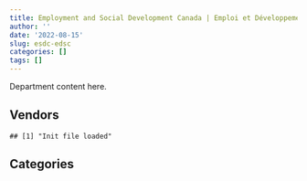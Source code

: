 ```yaml
---
title: Employment and Social Development Canada | Emploi et Développement social Canada
author: ''
date: '2022-08-15'
slug: esdc-edsc
categories: []
tags: []
---
```


<script src="/rmarkdown-libs/htmlwidgets/htmlwidgets.js"></script>
<link href="/rmarkdown-libs/datatables-css/datatables-crosstalk.css" rel="stylesheet" />
<script src="/rmarkdown-libs/datatables-binding/datatables.js"></script>
<script src="/rmarkdown-libs/jquery/jquery-3.6.0.min.js"></script>
<link href="/rmarkdown-libs/dt-core-bootstrap/css/dataTables.bootstrap.min.css" rel="stylesheet" />
<link href="/rmarkdown-libs/dt-core-bootstrap/css/dataTables.bootstrap.extra.css" rel="stylesheet" />
<script src="/rmarkdown-libs/dt-core-bootstrap/js/jquery.dataTables.min.js"></script>
<script src="/rmarkdown-libs/dt-core-bootstrap/js/dataTables.bootstrap.min.js"></script>
<link href="/rmarkdown-libs/crosstalk/css/crosstalk.min.css" rel="stylesheet" />
<script src="/rmarkdown-libs/crosstalk/js/crosstalk.min.js"></script>
<script src="/rmarkdown-libs/htmlwidgets/htmlwidgets.js"></script>
<link href="/rmarkdown-libs/datatables-css/datatables-crosstalk.css" rel="stylesheet" />
<script src="/rmarkdown-libs/datatables-binding/datatables.js"></script>
<script src="/rmarkdown-libs/jquery/jquery-3.6.0.min.js"></script>
<link href="/rmarkdown-libs/dt-core-bootstrap/css/dataTables.bootstrap.min.css" rel="stylesheet" />
<link href="/rmarkdown-libs/dt-core-bootstrap/css/dataTables.bootstrap.extra.css" rel="stylesheet" />
<script src="/rmarkdown-libs/dt-core-bootstrap/js/jquery.dataTables.min.js"></script>
<script src="/rmarkdown-libs/dt-core-bootstrap/js/dataTables.bootstrap.min.js"></script>
<link href="/rmarkdown-libs/crosstalk/css/crosstalk.min.css" rel="stylesheet" />
<script src="/rmarkdown-libs/crosstalk/js/crosstalk.min.js"></script>

Department content here.

## Vendors

    ## [1] "Init file loaded"

<div id="htmlwidget-1" style="width:100%;height:auto;" class="datatables html-widget"></div>
<script type="application/json" data-for="htmlwidget-1">{"x":{"style":"bootstrap","filter":"none","vertical":false,"data":[["<a href=\"/vendors/4plan_consulting/\">4PLAN CONSULTING<\/a>","<a href=\"/vendors/a_hundred_answers/\">A HUNDRED ANSWERS<\/a>","<a href=\"/vendors/accenture/\">ACCENTURE<\/a>","<a href=\"/vendors/adga_group/\">ADGA GROUP<\/a>","<a href=\"/vendors/adobe/\">ADOBE<\/a>","<a href=\"/vendors/adrm_technology_consulting/\">ADRM TECHNOLOGY CONSULTING<\/a>","<a href=\"/vendors/advanced_business_interiors/\">ADVANCED BUSINESS INTERIORS<\/a>","<a href=\"/vendors/advanced_chippewa_technologies/\">ADVANCED CHIPPEWA TECHNOLOGIES<\/a>","<a href=\"/vendors/agilec/\">AGILEC<\/a>","<a href=\"/vendors/alliance_events/\">ALLIANCE EVENTS<\/a>","<a href=\"/vendors/altis_human_resources/\">ALTIS HUMAN RESOURCES<\/a>","<a href=\"/vendors/amazon/\">AMAZON<\/a>","<a href=\"/vendors/aon_reed_stenhouse/\">AON REED STENHOUSE<\/a>","<a href=\"/vendors/applied_electonics/\">APPLIED ELECTONICS<\/a>","<a href=\"/vendors/ari_financial_services/\">ARI FINANCIAL SERVICES<\/a>","<a href=\"/vendors/artemp_personnel_services/\">ARTEMP PERSONNEL SERVICES<\/a>","<a href=\"/vendors/asokan_business_interiors/\">ASOKAN BUSINESS INTERIORS<\/a>","<a href=\"/vendors/atlantic_business_interiors/\">ATLANTIC BUSINESS INTERIORS<\/a>","<a href=\"/vendors/attachmate/\">ATTACHMATE<\/a>","<a href=\"/vendors/avi_spl_canada/\">AVI SPL CANADA<\/a>","<a href=\"/vendors/bargreen_ellingson/\">BARGREEN ELLINGSON<\/a>","<a href=\"/vendors/bdo_canada/\">BDO CANADA<\/a>","<a href=\"/vendors/bell_canada/\">BELL CANADA<\/a>","<a href=\"/vendors/bridges_of_canada/\">BRIDGES OF CANADA<\/a>","<a href=\"/vendors/cache_computer_consulting/\">CACHE COMPUTER CONSULTING<\/a>","<a href=\"/vendors/cae/\">CAE<\/a>","<a href=\"/vendors/calian/\">CALIAN<\/a>","<a href=\"/vendors/canadian_corps_of_commissionaires/\">CANADIAN CORPS OF COMMISSIONAIRES<\/a>","<a href=\"/vendors/cansel_survey_equipment/\">CANSEL SURVEY EQUIPMENT<\/a>","<a href=\"/vendors/carahsoft_technology/\">CARAHSOFT TECHNOLOGY<\/a>","<a href=\"/vendors/carleton_university/\">CARLETON UNIVERSITY<\/a>","<a href=\"/vendors/cbci_telecom/\">CBCI TELECOM<\/a>","<a href=\"/vendors/cdw_canada/\">CDW CANADA<\/a>","<a href=\"/vendors/cgi/\">CGI<\/a>","<a href=\"/vendors/charron_human_resources/\">CHARRON HUMAN RESOURCES<\/a>","<a href=\"/vendors/chubb_edwards/\">CHUBB EDWARDS<\/a>","<a href=\"/vendors/cistel_technology/\">CISTEL TECHNOLOGY<\/a>","<a href=\"/vendors/closereach/\">CLOSEREACH<\/a>","<a href=\"/vendors/cnw_group/\">CNW GROUP<\/a>","<a href=\"/vendors/cofomo/\">COFOMO<\/a>","<a href=\"/vendors/colliers_project_leaders/\">COLLIERS PROJECT LEADERS<\/a>","<a href=\"/vendors/contract_community/\">CONTRACT COMMUNITY<\/a>","<a href=\"/vendors/coradix_technology_consulting/\">CORADIX TECHNOLOGY CONSULTING<\/a>","<a href=\"/vendors/cossette_communications/\">COSSETTE COMMUNICATIONS<\/a>","<a href=\"/vendors/csdc_systems/\">CSDC SYSTEMS<\/a>","<a href=\"/vendors/d_doyle_installations/\">D DOYLE INSTALLATIONS<\/a>","<a href=\"/vendors/d_h_partnership/\">D H PARTNERSHIP<\/a>","<a href=\"/vendors/dalhousie_university/\">DALHOUSIE UNIVERSITY<\/a>","<a href=\"/vendors/decisive_technologies/\">DECISIVE TECHNOLOGIES<\/a>","<a href=\"/vendors/dell_computer/\">DELL COMPUTER<\/a>","<a href=\"/vendors/deloitte_and_touche/\">DELOITTE AND TOUCHE<\/a>","<a href=\"/vendors/dls_technology/\">DLS TECHNOLOGY<\/a>","<a href=\"/vendors/donna_cona/\">DONNA CONA<\/a>","<a href=\"/vendors/dynamic_personnel_consultants/\">DYNAMIC PERSONNEL CONSULTANTS<\/a>","<a href=\"/vendors/eagle_professional_resources/\">EAGLE PROFESSIONAL RESOURCES<\/a>","<a href=\"/vendors/eberhard_von_huene_associates/\">EBERHARD VON HUENE ASSOCIATES<\/a>","<a href=\"/vendors/ebsco_canada/\">EBSCO CANADA<\/a>","<a href=\"/vendors/eclipsys_solutions/\">ECLIPSYS SOLUTIONS<\/a>","<a href=\"/vendors/ecole_de_langues_abce/\">ECOLE DE LANGUES ABCE<\/a>","<a href=\"/vendors/ecole_de_langues_la_cite/\">ECOLE DE LANGUES LA CITE<\/a>","<a href=\"/vendors/ekos_research_associates/\">EKOS RESEARCH ASSOCIATES<\/a>","<a href=\"/vendors/eperformance/\">EPERFORMANCE<\/a>","<a href=\"/vendors/ernst_young/\">ERNST YOUNG<\/a>","<a href=\"/vendors/esri/\">ESRI<\/a>","<a href=\"/vendors/excel_human_resources/\">EXCEL HUMAN RESOURCES<\/a>","<a href=\"/vendors/fast_forward_french/\">FAST FORWARD FRENCH<\/a>","<a href=\"/vendors/fast_track_staffing/\">FAST TRACK STAFFING<\/a>","<a href=\"/vendors/ford_motor_company/\">FORD MOTOR COMPANY<\/a>","<a href=\"/vendors/forrester_research/\">FORRESTER RESEARCH<\/a>","<a href=\"/vendors/fsc/\">FSC<\/a>","<a href=\"/vendors/fujitsu/\">FUJITSU<\/a>","<a href=\"/vendors/garda_canada_security/\">GARDA CANADA SECURITY<\/a>","<a href=\"/vendors/gartner/\">GARTNER<\/a>","<a href=\"/vendors/gatestone/\">GATESTONE<\/a>","<a href=\"/vendors/gc_strategies/\">GC STRATEGIES<\/a>","<a href=\"/vendors/general_motors/\">GENERAL MOTORS<\/a>","<a href=\"/vendors/genesis_integration/\">GENESIS INTEGRATION<\/a>","<a href=\"/vendors/global_knowledge/\">GLOBAL KNOWLEDGE<\/a>","<a href=\"/vendors/global_total_office/\">GLOBAL TOTAL OFFICE<\/a>","<a href=\"/vendors/global_upholstery/\">GLOBAL UPHOLSTERY<\/a>","<a href=\"/vendors/goss_gilroy/\">GOSS GILROY<\/a>","<a href=\"/vendors/grand_toy/\">GRAND TOY<\/a>","<a href=\"/vendors/graybridge_international_consulting/\">GRAYBRIDGE INTERNATIONAL CONSULTING<\/a>","<a href=\"/vendors/haworth/\">HAWORTH<\/a>","<a href=\"/vendors/hootsuite_media/\">HOOTSUITE MEDIA<\/a>","<a href=\"/vendors/horizant/\">HORIZANT<\/a>","<a href=\"/vendors/hubspoke/\">HUBSPOKE<\/a>","<a href=\"/vendors/hypertec/\">HYPERTEC<\/a>","<a href=\"/vendors/hyundai_auto_canada/\">HYUNDAI AUTO CANADA<\/a>","<a href=\"/vendors/ibiska_telecom/\">IBISKA TELECOM<\/a>","<a href=\"/vendors/ibm_canada/\">IBM CANADA<\/a>","<a href=\"/vendors/iceberg_networks/\">ICEBERG NETWORKS<\/a>","<a href=\"/vendors/imp_group/\">IMP GROUP<\/a>","<a href=\"/vendors/info_tech_research_group/\">INFO TECH RESEARCH GROUP<\/a>","<a href=\"/vendors/instrux_media/\">INSTRUX MEDIA<\/a>","<a href=\"/vendors/interactive_audio_visual/\">INTERACTIVE AUDIO VISUAL<\/a>","<a href=\"/vendors/ipsos/\">IPSOS<\/a>","<a href=\"/vendors/ipss/\">IPSS<\/a>","<a href=\"/vendors/iron_mountain/\">IRON MOUNTAIN<\/a>","<a href=\"/vendors/it_net_consultants/\">IT NET CONSULTANTS<\/a>","<a href=\"/vendors/itex/\">ITEX<\/a>","<a href=\"/vendors/john_howard_society/\">JOHN HOWARD SOCIETY<\/a>","<a href=\"/vendors/jumping_elephants/\">JUMPING ELEPHANTS<\/a>","<a href=\"/vendors/kpmg/\">KPMG<\/a>","<a href=\"/vendors/language_research_development_group/\">LANGUAGE RESEARCH DEVELOPMENT GROUP<\/a>","<a href=\"/vendors/lansdowne_technologies/\">LANSDOWNE TECHNOLOGIES<\/a>","<a href=\"/vendors/laurentian_technologies/\">LAURENTIAN TECHNOLOGIES<\/a>","<a href=\"/vendors/leo_pisces_services_group/\">LEO PISCES SERVICES GROUP<\/a>","<a href=\"/vendors/lionbridge/\">LIONBRIDGE<\/a>","<a href=\"/vendors/lumina_it/\">LUMINA IT<\/a>","<a href=\"/vendors/manifest_communications/\">MANIFEST COMMUNICATIONS<\/a>","<a href=\"/vendors/maplesoft_consulting/\">MAPLESOFT CONSULTING<\/a>","<a href=\"/vendors/maxsys_staffing_and_consulting/\">MAXSYS STAFFING AND CONSULTING<\/a>","<a href=\"/vendors/mckinsey_and_company/\">MCKINSEY AND COMPANY<\/a>","<a href=\"/vendors/media_q/\">MEDIA Q<\/a>","<a href=\"/vendors/messa_computing/\">MESSA COMPUTING<\/a>","<a href=\"/vendors/michael_wager_consulting/\">MICHAEL WAGER CONSULTING<\/a>","<a href=\"/vendors/micro_focus_canada/\">MICRO FOCUS CANADA<\/a>","<a href=\"/vendors/microsoft_canada/\">MICROSOFT CANADA<\/a>","<a href=\"/vendors/mindwire_systems/\">MINDWIRE SYSTEMS<\/a>","<a href=\"/vendors/mishkumi_technologies/\">MISHKUMI TECHNOLOGIES<\/a>","<a href=\"/vendors/mitsubishi_motor_sales/\">MITSUBISHI MOTOR SALES<\/a>","<a href=\"/vendors/mnp/\">MNP<\/a>","<a href=\"/vendors/mobile_resource_group/\">MOBILE RESOURCE GROUP<\/a>","<a href=\"/vendors/morneau_shepell/\">MORNEAU SHEPELL<\/a>","<a href=\"/vendors/navpoint_consulting_group/\">NAVPOINT CONSULTING GROUP<\/a>","<a href=\"/vendors/nisha_techonologies/\">NISHA TECHONOLOGIES<\/a>","<a href=\"/vendors/nissan_canada/\">NISSAN CANADA<\/a>","<a href=\"/vendors/nitam_solutions/\">NITAM SOLUTIONS<\/a>","<a href=\"/vendors/nova_networks/\">NOVA NETWORKS<\/a>","<a href=\"/vendors/ogilvy_montreal/\">OGILVY MONTREAL<\/a>","<a href=\"/vendors/onix_networking_canada/\">ONIX NETWORKING CANADA<\/a>","<a href=\"/vendors/opentext/\">OPENTEXT<\/a>","<a href=\"/vendors/oproma/\">OPROMA<\/a>","<a href=\"/vendors/optiv_canada_federal/\">OPTIV CANADA FEDERAL<\/a>","<a href=\"/vendors/oracle_canada/\">ORACLE CANADA<\/a>","<a href=\"/vendors/orangutech/\">ORANGUTECH<\/a>","<a href=\"/vendors/pattison_sign_group/\">PATTISON SIGN GROUP<\/a>","<a href=\"/vendors/phaselock_systems_international/\">PHASELOCK SYSTEMS INTERNATIONAL<\/a>","<a href=\"/vendors/pitney_bowes/\">PITNEY BOWES<\/a>","<a href=\"/vendors/pleiad_canada/\">PLEIAD CANADA<\/a>","<a href=\"/vendors/portage_personnel/\">PORTAGE PERSONNEL<\/a>","<a href=\"/vendors/pra/\">PRA<\/a>","<a href=\"/vendors/precisionerp/\">PRECISIONERP<\/a>","<a href=\"/vendors/pricewaterhouse_coopers/\">PRICEWATERHOUSE COOPERS<\/a>","<a href=\"/vendors/procom_consultants/\">PROCOM CONSULTANTS<\/a>","<a href=\"/vendors/promaxis/\">PROMAXIS<\/a>","<a href=\"/vendors/prosci_canada/\">PROSCI CANADA<\/a>","<a href=\"/vendors/protak_consulting_group/\">PROTAK CONSULTING GROUP<\/a>","<a href=\"/vendors/purelogic/\">PURELOGIC<\/a>","<a href=\"/vendors/purespirit_solutions/\">PURESPIRIT SOLUTIONS<\/a>","<a href=\"/vendors/qmr/\">QMR<\/a>","<a href=\"/vendors/quantum_management_services/\">QUANTUM MANAGEMENT SERVICES<\/a>","<a href=\"/vendors/queen_s_university/\">QUEEN S UNIVERSITY<\/a>","<a href=\"/vendors/quintet_consulting/\">QUINTET CONSULTING<\/a>","<a href=\"/vendors/r_e_gilmore_investments/\">R E GILMORE INVESTMENTS<\/a>","<a href=\"/vendors/racerocks_3d/\">RACEROCKS 3D<\/a>","<a href=\"/vendors/randstad/\">RANDSTAD<\/a>","<a href=\"/vendors/raymond_chabot_grant_thornton/\">RAYMOND CHABOT GRANT THORNTON<\/a>","<a href=\"/vendors/saba_software/\">SABA SOFTWARE<\/a>","<a href=\"/vendors/sap/\">SAP<\/a>","<a href=\"/vendors/sas_institute/\">SAS INSTITUTE<\/a>","<a href=\"/vendors/sdl_international_canada/\">SDL INTERNATIONAL CANADA<\/a>","<a href=\"/vendors/securekey_technologies/\">SECUREKEY TECHNOLOGIES<\/a>","<a href=\"/vendors/sensus_communication_solutions/\">SENSUS COMMUNICATION SOLUTIONS<\/a>","<a href=\"/vendors/sharp_electronics/\">SHARP ELECTRONICS<\/a>","<a href=\"/vendors/si_systems/\">SI SYSTEMS<\/a>","<a href=\"/vendors/sierra_systems_group/\">SIERRA SYSTEMS GROUP<\/a>","<a href=\"/vendors/simplex_grinnell/\">SIMPLEX GRINNELL<\/a>","<a href=\"/vendors/softchoice/\">SOFTCHOICE<\/a>","<a href=\"/vendors/softsim_technologies/\">SOFTSIM TECHNOLOGIES<\/a>","<a href=\"/vendors/st_joseph_print_group/\">ST JOSEPH PRINT GROUP<\/a>","<a href=\"/vendors/stantec/\">STANTEC<\/a>","<a href=\"/vendors/stiff_sentences/\">STIFF SENTENCES<\/a>","<a href=\"/vendors/subaru_canada/\">SUBARU CANADA<\/a>","<a href=\"/vendors/supremex/\">SUPREMEX<\/a>","<a href=\"/vendors/systematix_solutions/\">SYSTEMATIX SOLUTIONS<\/a>","<a href=\"/vendors/systemscope/\">SYSTEMSCOPE<\/a>","<a href=\"/vendors/teknion/\">TEKNION<\/a>","<a href=\"/vendors/teksystems_canada/\">TEKSYSTEMS CANADA<\/a>","<a href=\"/vendors/telecom_computer_services/\">TELECOM COMPUTER SERVICES<\/a>","<a href=\"/vendors/telus_canada/\">TELUS CANADA<\/a>","<a href=\"/vendors/tes_contract_services/\">TES CONTRACT SERVICES<\/a>","<a href=\"/vendors/the_aim_group/\">THE AIM GROUP<\/a>","<a href=\"/vendors/the_halifax_computer_consulting_group/\">THE HALIFAX COMPUTER CONSULTING GROUP<\/a>","<a href=\"/vendors/the_mathworks/\">THE MATHWORKS<\/a>","<a href=\"/vendors/the_vcan_group/\">THE VCAN GROUP<\/a>","<a href=\"/vendors/thomson_reuters/\">THOMSON REUTERS<\/a>","<a href=\"/vendors/tiree/\">TIREE<\/a>","<a href=\"/vendors/toyota_canada/\">TOYOTA CANADA<\/a>","<a href=\"/vendors/tpg_technology_consultants/\">TPG TECHNOLOGY CONSULTANTS<\/a>","<a href=\"/vendors/trm_technologies/\">TRM TECHNOLOGIES<\/a>","<a href=\"/vendors/turtle_island_staffing/\">TURTLE ISLAND STAFFING<\/a>","<a href=\"/vendors/university_of_alberta/\">UNIVERSITY OF ALBERTA<\/a>","<a href=\"/vendors/university_of_british_columbia/\">UNIVERSITY OF BRITISH COLUMBIA<\/a>","<a href=\"/vendors/university_of_guelph/\">UNIVERSITY OF GUELPH<\/a>","<a href=\"/vendors/university_of_ottawa/\">UNIVERSITY OF OTTAWA<\/a>","<a href=\"/vendors/university_of_toronto/\">UNIVERSITY OF TORONTO<\/a>","<a href=\"/vendors/university_of_waterloo/\">UNIVERSITY OF WATERLOO<\/a>","<a href=\"/vendors/veritaaq_technology_house/\">VERITAAQ TECHNOLOGY HOUSE<\/a>","<a href=\"/vendors/wolters_kluwer/\">WOLTERS KLUWER<\/a>","<a href=\"/vendors/workdynamics_technologies/\">WORKDYNAMICS TECHNOLOGIES<\/a>","<a href=\"/vendors/xerox/\">XEROX<\/a>","<a href=\"/vendors/york_university/\">YORK UNIVERSITY<\/a>","<a href=\"/vendors/zernam_enterprise/\">ZERNAM ENTERPRISE<\/a>","<a href=\"/vendors/zycom/\">ZYCOM<\/a>"],["$     63,391.78","$    645,202.98",null,"$     88,530.75","$  7,031,929.80","$    817,314.65","$  1,988,899.32","$    871,062.94",null,"$    886,352.64","$    464,549.87",null,"$    261,583.59","$    351,614.23","$      4,875.29","$     31,625.09",null,null,"$    499,239.62",null,"$     13,910.39","$    685,117.18","$  1,364,603.78",null,"$  6,114,467.09","$    501,157.77","$  1,066,372.00","$  7,948,379.23",null,null,null,"$    143,144.09","$  1,363,890.40",null,null,null,"$    149,361.16","$    415,754.07","$     26,136.54","$    158,751.74",null,"$     76,152.22","$    666,761.78","$  5,162,910.30","$    175,816.26",null,"$423,850,801.46",null,null,null,"$    602,673.16",null,"$  3,121,809.30","$    152,830.02",null,"$    652,413.15","$    185,509.87","$    284,430.68","$     82,494.83","$     20,112.00",null,null,"$  4,746,112.14","$     10,232.14","$    152,962.14",null,"$     29,666.59","$     31,406.55","$    270,774.19","$     21,384.00","$  1,178,026.85",null,"$  1,391,617.50",null,"$    199,080.98",null,"$    585,380.07","$     90,110.20",null,"$    932,442.68","$     25,138.20",null,"$  2,050,702.79","$    236,491.93","$  1,316,386.28","$    151,097.72","$    237,674.69","$     63,199.78","$     25,132.19","$     49,792.17","$  1,474,679.89","$     29,422.42","$    274,542.37","$     63,315.00","$    342,531.25",null,"$     29,717.72","$    123,237.76","$    550,022.71","$  1,180,206.16",null,null,null,"$  1,757,604.66","$  1,761,955.10",null,null,"$     16,714.08","$     21,811.12","$     66,998.83","$    953,527.04",null,"$    239,188.68",null,"$     67,800.00","$     23,730.00",null,"$     57,004.76","$  6,324,357.36","$    398,636.77",null,"$     27,556.20",null,null,null,null,null,"$    188,963.92","$    307,794.12","$     10,501.37",null,"$    448,082.82","$    367,205.38","$     34,717.94",null,"$  9,900,494.56",null,null,null,"$    250,841.81",null,null,"$    453,616.49","$    327,341.27","$ 12,236,615.86","$  4,953,360.21","$      8,965.29",null,"$    204,259.98",null,null,"$     50,659.77","$ 17,561,215.19",null,"$    140,693.99","$  2,744,020.92","$     41,052.90","$  1,134,769.44",null,"$    851,105.44","$  2,913,802.02","$  2,271,658.74",null,null,null,"$     23,225.35","$ 14,052,680.16","$     80,441.74","$  1,082,455.19","$    222,373.33",null,null,null,null,null,null,"$  3,471,431.65","$    777,407.77","$  2,315,062.03",null,"$     78,706.62","$    618,145.92",null,null,"$     31,956.86",null,"$    235,882.78","$     12,856.20",null,null,null,"$    599,133.71","$     46,654.85","$     45,246.88",null,null,"$     20,340.00",null,null,"$    901,226.95","$     30,372.57","$     12,934.49","$  4,127,544.93",null,"$    328,821.73",null],[null,"$  1,526,435.37",null,null,"$  5,908,993.93","$    401,988.81","$    166,114.44","$    610,243.31",null,"$    886,352.64","$    393,609.11",null,"$    238,512.67","$    217,851.47","$      9,220.10","$     32,238.18",null,null,"$  1,497,718.86","$    427,461.62",null,"$    953,944.79","$  1,075,288.82",null,"$  7,663,797.26","$    456,001.92","$  1,207,867.67","$  7,717,715.53",null,null,null,"$     13,745.30","$    144,247.18",null,"$     87,421.16","$     35,065.50","$     24,763.32","$    429,788.17","$     24,950.40","$    220,320.85","$     20,613.00",null,"$    675,131.96","$  5,981,779.80","$    175,816.26",null,"$423,850,801.46",null,null,"$     67,323.69","$  6,256,870.69",null,"$  6,603,828.75","$     83,588.21",null,"$     96,720.14","$    154,568.06","$     77,704.88","$     24,600.00",null,"$     47,531.81",null,"$  5,545,675.31","$     82,568.46","$    115,597.79",null,"$     60,823.09","$    110,429.70","$    149,420.35",null,"$  1,178,026.85",null,"$  1,511,373.44",null,"$    420,026.34","$     29,414.13",null,"$    113,726.55",null,"$    140,839.70","$    171,324.43",null,"$  1,807,728.13","$     33,796.37","$  1,341,105.91","$     84,969.02",null,"$  5,049,192.75","$     53,024.56","$     53,347.99","$  1,745,108.15","$    160,286.33",null,"$     68,670.00","$    311,487.46",null,"$    229,538.87","$     15,898.51","$    710,123.07","$    685,577.45",null,null,null,"$  1,410,021.41","$  1,786,426.69",null,null,"$     63,722.42","$     21,811.12","$     12,924.69","$    953,527.04","$     29,488.27","$     76,372.52",null,"$     80,230.00",null,null,"$     61,292.99","$  6,731,772.74","$  1,593,138.01","$    118,407.00",null,"$     18,900.00",null,"$     26,630.66","$    568,878.49","$     77,491.64","$     25,563.30",null,"$     10,506.57",null,"$    448,082.82","$    325,766.22","$    186,608.92",null,"$  8,803,477.22",null,null,"$     18,122.50","$     42,132.57",null,"$     28,815.00","$     57,773.42","$    327,341.27","$ 22,308,377.21","$  5,897,568.17","$      9,114.71","$    123,851.08","$     66,910.28",null,null,"$    204,619.89","$ 17,538,470.16","$     94,860.00","$     93,138.53","$  2,744,020.92",null,"$  1,844,084.11",null,"$    851,105.44","$  3,388,313.89","$  1,463,120.99",null,null,null,null,"$ 18,666,519.21",null,"$  1,448,794.31","$    715,868.42",null,"$     24,987.52",null,"$     24,998.99","$     77,110.95",null,"$  4,535,462.19","$    444,880.24","$    605,696.05",null,"$     24,757.11",null,null,"$    171,675.00","$     82,490.62",null,"$    235,882.78","$     14,359.09","$     57,487.51","$     39,116.76",null,"$  1,366,086.25","$     40,158.67","$     20,819.12",null,null,"$    139,943.00",null,"$     24,750.00","$    670,028.98","$     27,689.82","$     12,934.49","$  4,117,575.27",null,"$    141,929.24",null],[null,"$    971,427.48","$    162,276.38",null,"$  6,115,803.56","$    198,429.85","$    179,291.88","$    789,986.40",null,"$    959,693.76","$    347,150.18","$     14,180.55","$    317,000.09","$    326,350.68","$     10,788.22","$     18,100.20","$     12,367.27","$     45,980.14",null,"$    190,325.64",null,"$  1,554,029.90","$  5,116,341.45","$      1,666.28","$  6,783,967.48",null,"$    823,908.19","$  7,729,385.13","$     10,760.68","$     18,148.87","$     39,960.00","$        716.65","$    664,357.94","$    149,793.58","$    120,784.59",null,"$     47,657.06","$    496,079.02","$     23,791.02","$     73,641.49",null,null,"$    701,855.64","$  4,667,229.29","$    176,297.94",null,"$ 34,190,391.46","$     24,999.00","$     11,968.90","$    236,968.76","$ 12,252,988.12",null,"$  3,554,139.26","$    150,234.23","$     39,196.85","$     72,838.62","$    155,215.13","$    142,820.37","$     11,353.00","$     11,250.00","$     69,926.61","$    133,904.54","$  4,774,945.48","$    228,302.25","$     29,410.61","$     22,738.65","$     75,654.73","$    118,354.35","$    167,584.64",null,"$  1,343,530.70",null,"$  3,055,245.05",null,"$    421,177.10",null,"$    138,408.58","$     37,580.24",null,"$    339,983.35","$    157,986.57","$    223,704.26","$  1,220,727.57","$    186,641.81","$  1,319,992.82","$     84,786.71",null,"$  6,425,960.84",null,"$     96,785.95","$  3,254,801.38","$      8,167.62","$     11,497.50","$     37,282.13","$    981,426.89","$     20,616.17","$    445,503.60","$     10,854.85","$    640,863.73","$    362,527.06","$     26,102.99",null,"$     62,447.96","$  1,627,798.88","$  2,213,220.58","$     69,110.26",null,null,"$     93,676.45","$    277,134.60","$    237,728.66","$    297,910.15","$     16,036.86",null,"$     67,800.00",null,null,"$    160,596.08","$  4,210,839.02","$    964,672.61",null,null,"$     52,008.85",null,"$     95,557.09","$  1,315,865.01","$ 11,181,373.00","$     27,992.15","$  1,617,917.10","$     26,798.23",null,"$    449,310.44","$    427,572.25",null,null,"$  8,193,569.96","$     22,995.00","$     10,305.74","$     31,553.70","$    117,361.24","$     17,358.56",null,"$    159,971.39",null,"$ 25,793,799.12","$  7,657,713.98",null,"$    312,500.99","$    137,055.31","$     22,890.43",null,"$    384,810.49","$ 17,582,542.22","$      8,607.43","$     69,450.85","$  2,751,538.78",null,"$  2,069,393.95",null,"$    853,437.24","$  1,499,015.56","$  1,927,590.91","$     61,374.57",null,"$    158,654.00",null,"$ 15,798,697.31",null,"$  1,725,216.68","$    518,367.52","$     10,506.08","$      8,174.29","$     27,790.63",null,"$    101,290.20","$     61,062.05","$  6,011,423.11","$    156,580.94","$  1,201,121.16","$    482,750.10",null,"$    160,067.79","$    132,070.44",null,"$    216,887.63",null,"$     74,849.99","$     14,967.88",null,null,null,"$  1,361,704.48","$     36,108.92",null,"$     25,300.00",null,"$     31,539.47","$     15,000.00","$     39,675.00","$  1,897,686.27","$     24,915.09","$     12,969.93","$  4,077,007.54","$      2,305.95","$     62,993.25","$     35,332.64"],[null,"$     34,216.56","$ 28,234,755.57",null,"$  7,010,083.68","$    150,743.54","$    613,672.67","$  1,333,915.63","$     19,631.01","$    995,758.62","$    465,472.22","$    855,837.33","$     66,465.61","$    917,246.09","$     10,546.44","$     21,508.69","$     57,139.93",null,"$     60,994.98","$    723,924.06",null,"$  1,502,743.27","$  1,193,958.31","$     24,776.82","$  6,642,226.17",null,"$    770,045.90","$ 22,872,087.17","$     60,846.78","$     33,433.80","$     12,527.04","$    187,090.96","$  2,525,391.87","$ 18,705,940.60","$     49,669.20",null,"$     39,995.02","$    613,621.84","$     26,469.12",null,null,"$     38,631.60","$  1,313,678.69","$  2,835,028.01","$    175,816.26","$    468,527.83","$ 34,096,975.09",null,null,"$    149,869.49","$ 29,784,245.67","$    714,987.98","$     40,458.74","$     73,116.62","$     37,752.80",null,"$    145,162.31",null,"$     35,100.00",null,null,"$     42,849.87","$     69,400.39","$    114,918.89","$     46,007.71","$     64,601.35","$    132,674.06",null,"$    220,429.99",null,"$  8,475,525.23","$    401,531.58","$  4,968,152.21","$ 11,253,312.53","$    420,026.34","$     85,591.88","$    242,888.68","$    172,189.62","$    293,558.01","$    301,618.32","$     67,955.10","$    175,819.01","$    903,569.28","$     12,228.22","$  1,316,386.28","$    256,732.07",null,"$  8,217,818.34",null,"$  1,225,922.72","$ 18,852,894.44","$     24,041.12",null,"$    142,632.03","$  1,594,066.98",null,"$    437,481.17","$  1,837,392.03","$    575,853.78",null,"$     71,731.46","$      4,072.50","$    199,734.58","$  1,221,231.22","$  2,207,173.53","$    158,280.92","$     94,460.23",null,"$     17,089.40","$    154,272.50",null,"$    384,626.03","$    313,174.74","$    107,978.97","$     27,558.75","$     16,314.38","$    197,820.25","$    279,197.78","$ 13,837,755.91","$    677,593.17","$     20,631.28",null,"$    211,821.24","$     42,508.49","$    121,918.47","$  1,312,269.75","$ 28,335,515.01","$     81,556.23","$    417,300.80",null,"$     83,047.94","$    448,082.82","$    412,940.80",null,"$    762,955.99","$  8,597,960.46","$    205,575.80","$    322,684.39",null,"$  1,096,850.50","$     89,359.30","$     65,610.61","$    127,472.61",null,"$ 58,715,172.39","$  2,736,668.56",null,"$    662,258.15","$     56,275.63",null,"$    803,271.49","$    398,950.03","$ 17,534,502.49","$     37,072.86","$     32,720.63","$  2,128,467.72",null,"$  7,366,048.13","$     45,987.23","$    851,105.44","$  1,018,247.55","$  1,692,703.65","$     61,374.57","$    400,000.79",null,null,"$ 18,406,810.67",null,"$  1,992,211.63","$    630,171.65","$      4,410.00","$    109,328.03",null,null,null,"$     89,150.60","$  6,323,943.14","$    162,225.24","$  3,516,024.84","$  4,663,039.22",null,"$    158,738.91","$  2,716,884.74","$     80,549.69","$    854,608.40","$    177,349.53","$     55,688.54","$     14,926.99",null,"$    316,126.00","$     46,626.31","$     51,738.71",null,null,"$     12,399.09","$     95,000.00","$     36,118.77",null,null,"$  2,677,267.86","$     20,695.50","$     12,934.49","$  4,066,559.72","$     17,534.80","$     39,726.08",null]],"container":"<table class=\"table table-striped table-hover row-border order-column display\">\n  <thead>\n    <tr>\n      <th>Vendor<\/th>\n      <th>2017-2018<\/th>\n      <th>2018-2019<\/th>\n      <th>2019-2020<\/th>\n      <th>2020-2021<\/th>\n    <\/tr>\n  <\/thead>\n<\/table>","options":{"order":[[4,"desc"]],"pageLength":10,"autoWidth":true,"columnDefs":[],"orderClasses":false}},"evals":[],"jsHooks":[]}</script>

## Categories

<div id="htmlwidget-2" style="width:100%;height:auto;" class="datatables html-widget"></div>
<script type="application/json" data-for="htmlwidget-2">{"x":{"style":"bootstrap","filter":"none","vertical":false,"data":[["<a href=\"/categories/1_facilities_and_construction/\">1_facilities_and_construction<\/a>","<a href=\"/categories/10_office_management/\">10_office_management<\/a>","<a href=\"/categories/2_professional_services/\">2_professional_services<\/a>","<a href=\"/categories/3_information_technology/\">3_information_technology<\/a>","<a href=\"/categories/4_medical/\">4_medical<\/a>","<a href=\"/categories/5_transportation_and_logistics/\">5_transportation_and_logistics<\/a>","<a href=\"/categories/6_industrial_products_and_services/\">6_industrial_products_and_services<\/a>","<a href=\"/categories/7_travel/\">7_travel<\/a>","<a href=\"/categories/8_security_and_protection/\">8_security_and_protection<\/a>","<a href=\"/categories/9_human_capital/\">9_human_capital<\/a>",null],["$    484,929.78","$ 11,143,192.57","$473,450,292.41","$117,822,718.25","$  1,383,125.93","$    657,781.31","$    651,371.39","$     34,182.34","$  8,062,794.99","$  7,218,232.62",null],["$    399,986.68","$  4,404,927.89","$492,140,145.62","$120,818,376.70","$    885,976.58","$    956,951.72","$     70,168.87","$     92,460.81","$  7,848,434.83","$  7,597,431.49",null],["$    232,277.84","$  8,660,596.38","$114,159,667.37","$128,738,818.99","$    721,461.46","$    937,651.42","$    512,775.93",null,"$  7,913,904.50","$  8,444,321.66","$    271,538.54"],["$    215,405.05","$ 11,749,711.67","$241,475,861.70","$178,690,079.51","$    675,906.48","$  1,154,616.97","$  1,832,572.64",null,"$ 24,687,112.59","$ 11,003,333.23","$     73,180.39"]],"container":"<table class=\"table table-striped table-hover row-border order-column display\">\n  <thead>\n    <tr>\n      <th>Category<\/th>\n      <th>2017-2018<\/th>\n      <th>2018-2019<\/th>\n      <th>2019-2020<\/th>\n      <th>2020-2021<\/th>\n    <\/tr>\n  <\/thead>\n<\/table>","options":{"order":[[4,"desc"]],"pageLength":20,"autoWidth":true,"columnDefs":[],"orderClasses":false,"lengthMenu":[10,20,25,50,100]}},"evals":[],"jsHooks":[]}</script>
